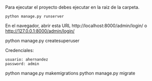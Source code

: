 Para ejecutar el proyecto debes ejecutar en la raiz de la carpeta.
```
python manage.py runserver
```

En el navegador, abrir esta URL http://localhost:8000/admin/login/ o http://127.0.0.1:8000/admin/login/

python manage.py createsuperuser

Credenciales:

```
usuario: ahernandez
password: admin
```

python manage.py makemigrations
python manage.py migrate
